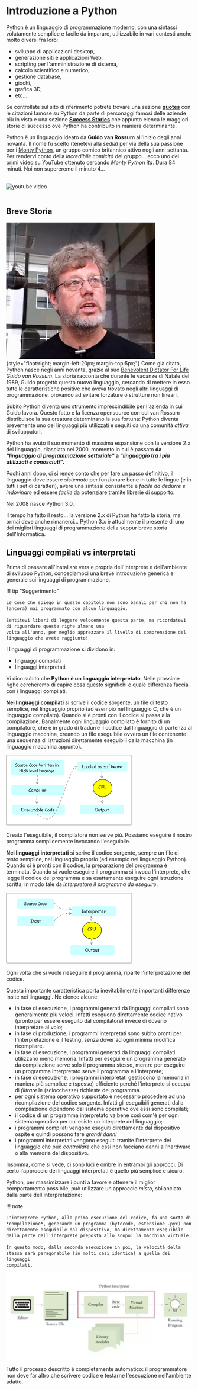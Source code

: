 # Introduzione a Python

[Python](https://www.python.org/) è un linguaggio di programmazione moderno, con una sintassi volutamente semplice e facile da imparare,
utilizzabile in vari contesti anche molto diversi fra loro:

-   sviluppo di applicazioni desktop,
-   generazione siti e applicazioni Web,
-   scripting per l'amministrazione di sistema,
-   calcolo scientifico e numerico,
-   gestione database,
-   giochi,
-   grafica 3D,
-   etc\...

Se controllate sul sito di riferimento potrete trovare una sezione **[quotes](https://www.python.org/about/quotes/)** con le citazioni famose su Python da parte di personaggi famosi delle aziende più in vista 
e una sezione **[Success Stories](https://www.python.org/success-stories/)** che appunto elenca le maggiori 
storie di successo ove Python ha contribuito in maniera determinante.

Python è un linguaggio ideato da **Guido van Rossum** all'inizio degli anni novanta. Il nome fu scelto (tenetevi alla sedia) per via della sua
passione per i [Monty Python](https://it.wikipedia.org/wiki/Monty_Python), un gruppo comico britannico attivo negli anni settanta. 
Per rendervi conto della *incredibile comicità* del gruppo... ecco uno dei primi video su YouTube ottenuto cercando *Monty Python ita*. 
Dura 84 minuti. Noi non supereremo il minuto 4...

<br>
<img onclick="play1()" id="ytb1" src="../images/youtube-button.jpg" alt="youtube video">
<div id="ytv1"></div>
<br>

<script>
function play1() { 
    var frameB = document.getElementById("ytb1");
    frameB.style.display="None";
    var frameV = document.getElementById("ytv1");
    frameV.innerHTML += '<iframe width="640" height="360" src="https://www.youtube.com/embed/S04V_mW5v0I" frameborder="0" allowfullscreen></iframe>';
    }
</script>



<!-- ############################################################################################ -->
## Breve Storia


![Guido Von Rossum](images/GuidoVonRossum.jpg){style="float:right; margin-left:20px; margin-top:5px;"}
Come già citato, Python nasce negli anni novanta, grazie al suo [Benevolent Dictator For Life](https://en.wikipedia.org/wiki/Benevolent_dictator_for_life) 
*Guido van Rossum*. 
La storia racconta che durante le vacanze di Natale del 1989, Guido progettò questo nuovo linguaggio, cercando di mettere in esso tutte le caratteristiche positive 
che aveva trovato negli altri linguaggi di programmazione, provando ad evitare forzature o strutture non lineari.

Subito Python diventa uno strumento imprescindibile per l'azienda in cui Guido lavora. Questo fatto e la licenza opensource con cui van Rossum
distribuisce la sua creatura determinano la sua fortuna: Python diventa brevemente uno dei linguaggi più utilizzati e seguiti da una comunità
*attiva* di sviluppatori.

Python ha avuto il suo momento di massima espansione con la versione 2.x del linguaggio, rilasciata nel 2000, momento in cui è passato 
**da *"linguaggio di programmazione settoriale"* a *"linguaggio tra i più utilizzati e conosciuti"*.**

Pochi anni dopo, ci si rende conto che per fare un passo definitivo, il linguaggio deve essere *sistemato* per funzionare bene in tutte le
lingue (e in tutti i set di caratteri), avere una sintassi consistente e *facile da dedurre e indovinare* ed essere *facile* da potenziare
tramite librerie di supporto.

Nel 2008 nasce Python 3.0.

Il tempo ha fatto il resto... la versione 2.x di Python ha fatto la storia, ma ormai deve anche rimanerci... Python 3.x è attualmente il presente di uno 
dei migliori linguaggi di programmazione della seppur breve storia dell'Informatica.



<!-- ############################################################################################ -->
## Linguaggi compilati vs interpretati


Prima di passare all'installare vera e propria dell'interprete e dell'ambiente di sviluppo Python, concediamoci una breve introduzione generica e generale sui linguaggi di programmazione.

!!! tip "Suggerimento"

    Le cose che spiego in questo capitolo non sono banali per chi non ha (ancora) mai programmato con alcun linguaggio. 
    
    Sentitevi liberi di leggere velocemente questa parte, ma ricordatevi di riguardare queste righe almeno una
    volta all'anno, per meglio apprezzare il livello di comprensione del linguaggio che avete raggiunto!


I linguaggi di programmazione si dividono in:

-   linguaggi compilati
-   linguaggi interpretati

Vi dico subito che **Python è un linguaggio interpretato**. Nelle prossime righe cercheremo di capire cosa questo significhi e quale
differenza faccia con i linguaggi compilati.

**Nei linguaggi compilati** si scrive il codice sorgente, un file di testo semplice, nel linguaggio proprio (ad esempio nel linguaggio C, che è un
linguaggio compilato). Quando si è pronti con il codice si passa alla compilazione. 
Banalmente ogni linguaggio compilato è fornito di un compilatore, che è in grado di tradurre il codice dal linguaggio di
partenza al linguaggio macchina, creando un file eseguibile ovvero un file contenente una sequenza di istruzioni direttamente eseguibili dalla
macchina (in linguaggio macchina appunto).

![image](images/compiler.gif)

Creato l'eseguibile, il compilatore non serve più. Possiamo eseguire il nostro programma semplicemente invocando l'eseguibile.

**Nei linguaggi interpretati** si scrive il codice sorgente, sempre un file di testo semplice, nel linguaggio proprio (ad esempio nel linguaggio
Python). Quando si è pronti con il codice, la preparazione del programma è terminata. Quando si vuole eseguire il programma si invoca
l'interprete, che legge il codice del programma e sa esattamente eseguire ogni istruzione scritta, in modo tale da *interpretare il
programma da eseguire*.

![image](images/interpreter.gif)

Ogni volta che si vuole rieseguire il programma, riparte l'interpretazione del codice.

Questa importante caratteristica porta inevitabilmente importanti differenze insite nei linguaggi. Ne elenco alcune:

-   in fase di esecuzione, i programmi generati da linguaggi compilati
    sono generalmente più veloci. Infatti eseguono direttamente codice
    nativo (pronto per essere eseguito dal compilatore) invece di
    doverlo interpretare al volo;
-   in fase di produzione, i programmi interpretati sono subito pronti
    per l'interpretazione e il testing, senza dover ad ogni minima
    modifica ricompilare.
-   in fase di esecuzione, i programmi generati da linguaggi compilati
    utilizzano meno memoria. Infatti per eseguire un programma generato
    da compilazione serve solo il programma stesso, mentre per eseguire
    un programma interpretato serve il programma e l'interprete;
-   in fase di esecuzione, i programmi interpretati gestiscono la
    memoria in maniera più semplice e (spesso) efficiente perché
    l'interprete si occupa di *filtrare* le (sciocchezze) richieste del
    programma.
-   per ogni sistema operativo supportato è necessario procedere ad una
    ricompilazione del codice sorgente. Infatti gli eseguibili generati
    dalla compilazione dipendono dal sistema operativo ove essi sono
    compilati;
-   il codice di un programma interpretato va bene così com'è per ogni
    sistema operativo per cui esiste un interprete del linguaggio;
-   i programmi compilati vengono eseguiti direttamente dal dispositivo
    ospite e quindi possono fare *grandi danni*
-   i programmi interpretati vengono eseguiti tramite l'interprete del
    linguaggio che può *controllare* che essi non facciano danni
    all'hardware o alla memoria del dispositivo.

Insomma, come si vede, ci sono luci e ombre in entrambi gli approcci. Di certo l'approccio dei linguaggi interpretati è quello più semplice e
sicuro.

Python, per massimizzare i punti a favore e ottenere il miglior comportamento possibile, può utilizzare un approccio *misto*,
sbilanciato dalla parte dell'interpretazione:

!!! note

    L'interprete Python, alla prima esecuzione del codice, fa una sorta di
    *compilazione*, generando un programma (bytecode, estensione .pyc) non
    direttamente eseguibile dal dispositivo, ma direttamente eseguibile
    dalla parte dell'interprete preposta allo scopo: la macchina virtuale.

    In questo modo, dalla seconda esecuzione in poi, la velocità della
    stessa sarà paragonabile (in molti casi identica) a quella dei linguaggi
    compilati.


![image](images/python_compiler_virtual_machine.png)

Tutto il processo descritto è completamente automatico: il programmatore
non deve far altro che scrivere codice e testarne l'esecuzione
nell'ambiente adatto.

<br>
<br>
<br>

